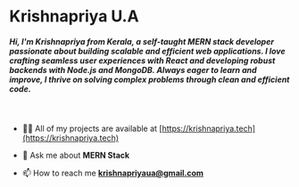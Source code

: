

<h1 align="left"> Krishnapriya U.A</h1>

<h5 align="left">Hi, I'm Krishnapriya from Kerala, a self-taught MERN stack developer passionate about building scalable and efficient web applications. I love crafting seamless user experiences with React and developing robust backends with Node.js and MongoDB. Always eager to learn and improve, I thrive on solving complex problems through clean and efficient code.</h5>
<br/>


- 👨‍💻 All of my projects are available at [https://krishnapriya.tech](https://krishnapriya.tech)

- 💬 Ask me about **MERN Stack**

- 📫 How to reach me **krishnapriyaua@gmail.com**

